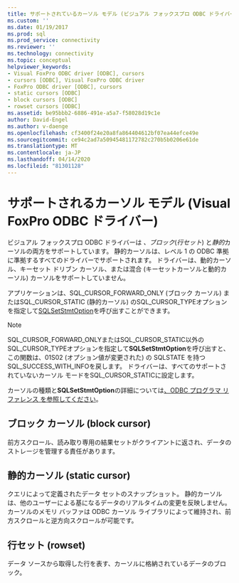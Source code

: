 ```yaml
---
title: サポートされているカーソル モデル (ビジュアル フォックスプロ ODBC ドライバー) |マイクロソフトドキュメント
ms.custom: ''
ms.date: 01/19/2017
ms.prod: sql
ms.prod_service: connectivity
ms.reviewer: ''
ms.technology: connectivity
ms.topic: conceptual
helpviewer_keywords:
- Visual FoxPro ODBC driver [ODBC], cursors
- cursors [ODBC], Visual FoxPro ODBC driver
- FoxPro ODBC driver [ODBC], cursors
- static cursors [ODBC]
- block cursors [ODBC]
- rowset cursors [ODBC]
ms.assetid: be95bbb2-6886-491e-a5a7-f58028d19c1e
author: David-Engel
ms.author: v-daenge
ms.openlocfilehash: cf3400f24e20a8fa864404612bf07ea44efce49e
ms.sourcegitcommit: ce94c2ad7a50945481172782c270b5b0206e61de
ms.translationtype: MT
ms.contentlocale: ja-JP
ms.lasthandoff: 04/14/2020
ms.locfileid: "81301128"
---
```

# <a name="supported-cursor-model-visual-foxpro-odbc-driver"></a>サポートされるカーソル モデル (Visual FoxPro ODBC ドライバー)
ビジュアル フォックスプロ ODBC ドライバーは *、ブロック*(*行セット*) と*静的*カーソルの両方をサポートしています。 静的カーソルは、レベル 1 の ODBC 準拠に準拠するすべてのドライバーでサポートされます。 ドライバーは、動的カーソル、キーセット ドリブン カーソル、または混合 (キーセットカーソルと動的カーソル) カーソルをサポートしていません。  
  
 アプリケーションは、SQL_CURSOR_FORWARD_ONLY (ブロック カーソル) またはSQL_CURSOR_STATIC (静的カーソル) のSQL_CURSOR_TYPEオプションを指定して[SQLSetStmtOption](../../odbc/microsoft/sqlsetstmtoption-visual-foxpro-odbc-driver.md)を呼び出すことができます。  
  
> [!NOTE]  
>  SQL_CURSOR_FORWARD_ONLYまたはSQL_CURSOR_STATIC以外のSQL_CURSOR_TYPEオプションを指定して**SQLSetStmtOption**を呼び出すと、この関数は、01S02 (オプション値が変更された) の SQLSTATE を持つSQL_SUCCESS_WITH_INFOを戻します。 ドライバーは、すべてのサポートされていないカーソル モードをSQL_CURSOR_STATICに設定します。  
  
 カーソルの種類と**SQLSetStmtOption**の詳細については[、ODBC プログラマ リファレンス を参照してください](../../odbc/reference/odbc-programmer-s-reference.md)。  
  
## <a name="block-cursor"></a>ブロック カーソル (block cursor)  
 前方スクロール、読み取り専用の結果セットがクライアントに返され、データのストレージを管理する責任があります。  
  
## <a name="static-cursor"></a>静的カーソル (static cursor)  
 クエリによって定義されたデータ セットのスナップショット。 静的カーソルは、他のユーザーによる基になるデータのリアルタイムの変更を反映しません。 カーソルのメモリ バッファは ODBC カーソル ライブラリによって維持され、前方スクロールと逆方向スクロールが可能です。  
  
## <a name="rowset"></a>行セット (rowset)  
 データ ソースから取得した行を表す、カーソルに格納されているデータのブロック。
